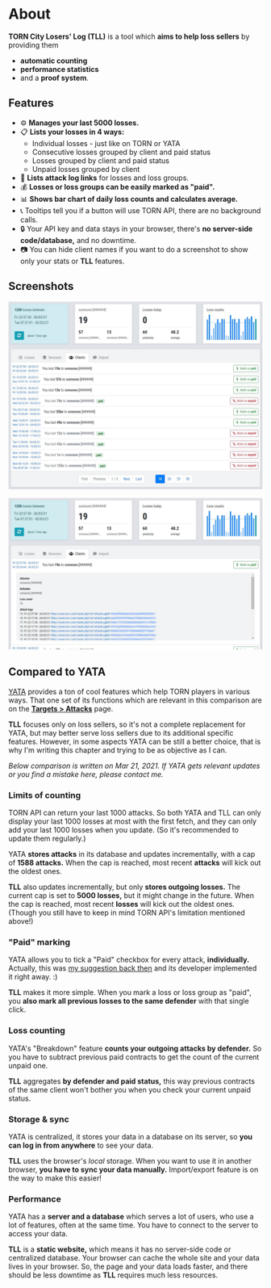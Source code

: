 # About

**TORN City Losers' Log (TLL)** is a tool which **aims to help loss sellers** by providing them

- **automatic counting**
- **performance statistics**
- and a **proof system**.



## Features

- ⚙️ **Manages your last 5000 losses.**
- 📋 **Lists your losses in 4 ways:**
	- Individual losses - just like on TORN or YATA
	- Consecutive losses grouped by client and paid status
	- Losses grouped by client and paid status
	- Unpaid losses grouped by client
- 🧾 **Lists attack log links** for losses and loss groups.
- 💰 **Losses or loss groups can be easily marked as "paid".**
- 📊 **Shows bar chart of daily loss counts and calculates average.**
- 📞 Tooltips tell you if a button will use TORN API, there are no background calls.
- 🔒 Your API key and data stays in your browser, there's **no server-side code/database,** and no downtime.
- 📷 You can hide client names if you want to do a screenshot to show only your stats or **TLL** features.



## Screenshots

![](tll1.jpg)

![](tll2.jpg)



## Compared to YATA

[YATA](https://yata.yt/) provides a ton of cool features which help TORN players in various ways. That one set of its functions which are relevant in this comparison are on the **[Targets > Attacks](https://yata.yt/target/attacks)** page.

**TLL** focuses only on loss sellers, so it's not a complete replacement for YATA, but may better serve loss sellers due to its additional specific features. However, in some aspects YATA can be still a better choice, that is why I'm writing this chapter and trying to be as objective as I can.

*Below comparison is written on Mar 21, 2021. If YATA gets relevant updates or you find a mistake here, please contact me.*



### Limits of counting

TORN API can return your last 1000 attacks. So both YATA and TLL can only display your last 1000 losses at most with the first fetch, and they can only add your last 1000 losses when you update. (So it's recommended to update them regularly.)

YATA **stores attacks** in its database and updates incrementally, with a cap of **1588 attacks.** When the cap is reached, most recent **attacks** will kick out the oldest ones.

**TLL** also updates incrementally, but only **stores outgoing losses.** The current cap is set to **5000 losses,** but it might change in the future. When the cap is reached, most recent **losses** will kick out the oldest ones. (Though you still have to keep in mind TORN API's limitation mentioned above!)



### "Paid" marking

YATA allows you to tick a "Paid" checkbox for every attack, **individually.** Actually, this was [my suggestion back then](https://www.torn.com/forums.php#/p=threads&f=67&t=16100118&b=0&a=0&start=200&to=20218792) and its developer implemented it right away. :)

**TLL** makes it more simple. When you mark a loss or loss group as "paid", you **also mark all previous losses to the same defender** with that single click.



### Loss counting

YATA's "Breakdown" feature **counts your outgoing attacks by defender.** So you have to subtract previous paid contracts to get the count of the current unpaid one.

**TLL** aggregates **by defender and paid status,** this way previous contracts of the same client won't bother you when you check your current unpaid status.



### Storage & sync

YATA is centralized, it stores your data in a database on its server, so **you can log in from anywhere** to see your data.

**TLL** uses the browser's *local* storage. When you want to use it in another browser, **you have to sync your data manually.** Import/export feature is on the way to make this easier!



### Performance

YATA has a **server and a database** which serves a lot of users, who use a lot of features, often at the same time. You have to connect to the server to access your data.

**TLL** is a **static website,** which means it has no server-side code or centralized database. Your browser can cache the whole site and your data lives in your browser. So, the page and your data loads faster, and there should be less downtime as **TLL** requires much less resources.
